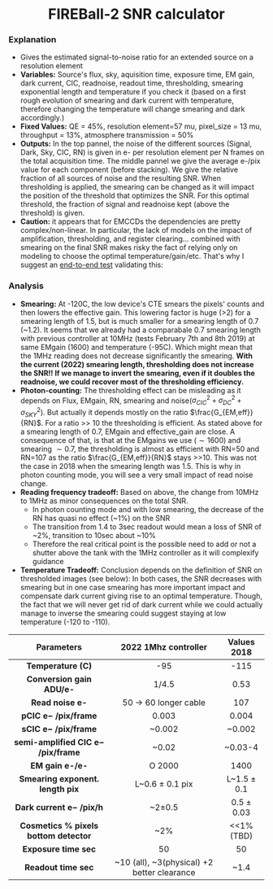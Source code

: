 
# <center>FIREBall-2 SNR calculator </center>

### Explanation
- Gives the estimated signal-to-noise ratio for an extended source on a resolution element
- **Variables:** Source's flux, sky, aquisition time, exposure time, EM gain, dark current, CIC, readnoise, readout time, thresholding, smearing exponential length and temperature if you check it (based on a first rough evolution of smearing and dark current with temperature, therefore changing the temperature will change smearing and dark accordingly.)
- **Fixed Values:** QE = 45%, resolution element=57 mu, pixel_size = 13 mu, throughput = 13%, atmosphere transmission = 50%
- **Outputs:** In the top pannel, the noise of the different sources (Signal, Dark, Sky, CIC, RN) is given in e- per resolution element per N frames on the total acquisition time. The middle pannel we give the average e-/pix value for each component (before stacking). We give the relative fraction of all sources of noise and the resulting SNR. When thresholding is applied, the smearing can be changed as it will impact the position of the threshold that optimizes the SNR. For this optimal threshold, the fraction of signal and readnoise kept (above the threshold) is given.
- **Caution:**  it appears that for EMCCDs the dependencies are pretty complex/non-linear. In particular, the lack of models on the impact of amplification, thresholding, and register clearing... combined with smearing on the final SNR makes risky the fact of relying only on modeling to choose the optimal temperature/gain/etc. That's why I suggest an [end-to-end test](https://docs.google.com/document/d/1SpiEK8MBmYduKUFvWmnTOfkfsX4VWs6JMF5-YJKDELo/edit?usp=sharing) validating this: 


### Analysis
- **Smearing:** At -120C, the low device's CTE smears the pixels' counts and then lowers the effective gain. This lowering factor is huge (>2) for a smearing length of 1.5, but is much smaller for a smearing length of 0.7 (~1.2). 
It seems that we already had a comparabale 0.7 smearing length with previous controller at 10MHz (tests February 7th and 8th 2019) at same EMgain (1600) and temperature (-95C). Which might mean that the 1MHz reading does not decrease significantly the smearing. **With the current (2022) smearing length, thresholding does not increase the SNR!! If we manage to invert the smearing, even if it doubles the readnoise, we could recover most of the thresholding efficiency.**
- **Photon-counting:** The thresholding effect can be misleading as it depends on Flux, EMgain, RN, smearing and noise($\sigma_{CIC}^2 + \sigma_{DC}^2+ \sigma_{SKY}^2$). But actually it depends mostly on the ratio $\frac{G_{EM,eff}}{RN}$. For a ratio >> 10 the thresholding is efficient. As stated above for a smearing length of 0.7, EMgain and effective_gain are close. A consequence of that, is that at the EMgains we use ($\sim1600$) and smearing $\sim 0.7$, the thresholding is almost as efficient with RN=50 and RN=107 as the ratio $\frac{G_{EM,eff}}{RN}$ stays >>10. This was not the case in 2018 when the smearing length was 1.5. This is why in photon counting mode, you will see a very small impact of read noise change.
- **Reading frequency tradeoff:** Based on above, the change from 10MHz to 1MHz as minor consequences on the total SNR.
    - In photon counting mode and with low smearing, the decrease of the RN has quasi no effect (~1%) on the SNR
    - The transition from 1.4 to 3sec readout would mean a loss of SNR of ~2%, transition to 10sec about ~10% 
    - Therefore the real critical point is the possible need to add or not a shutter above the tank with the 1MHz controller as it will complexify guidance
- **Temperature Tradeoff:** Conclusion depends on the definition of SNR on thresholded images (see below): In both cases, the SNR decreases with smearing but in one case smearing has more important impact and compensate  dark current giving rise to an optimal temperature. Though, the fact that we will never get rid of dark current while we could actually manage to inverse the smearing could suggest staying at low temperature (-120 to -110).

 
  
  
|             **Parameters**             |          **2022 1Mhz controller**           | **Values 2018** |
| :------------------------------------: | :-----------------------------------------: | :-------------: |
|          **Temperature (C)**           |                     -95                     |      -115       |
|       **Conversion gain ADU/e-**       |                    1/4.5                    |      0.53       |
|           **Read noise e-**            |            50 -> 60 longer cable            |       107       |
|         **pCIC e− /pix/frame**         |                    0.003                    |      0.004      |
|         **sCIC e− /pix/frame**         |                   ~0.002                    |     ~0.002      |
|  **semi-amplified CIC e− /pix/frame**  |                    ~0.02                    |     ~0.03-4     |
|           **EM gain  e-/e-**           |          O                    2000          |      1400       |
|   **Smearing exponent. length pix**    |              L~0.6 ± 0.1  pix               |   L~1.5 ± 0.1   |
|       **Dark current e− /pix/h**       |                   ~2±0.5                    |   0.5 ± 0.03    |
| **Cosmetics % pixels bottom detector** |                     ~2%                     |   <<1% (TBD)    |
|         **Exposure time sec**          |                     50                      |       50        |
|          **Readout time sec**          | ~10 (all), ~3(physical) +2 better clearance |      ~1.4       |


<!-- 
### Need to add
- Predictions for point source, sources on several resolution element, stack of galaxies
 -->

<!-- Based on the 2019 and 2022 images the consequences of a 20 degrees increase is important. With the first approximations, the increase of the dark current combined with the decrease of the smearing length might lead to a 5% SNR increase in counting mode (+sharper PSF). Though, for now, the major consequence of the temperature increase seems to be the high fraction of cosmetics on the lower part of the image. A significant fraction could be corrected for with appropriated software but the fraction can become extremely high and prevent good correction (needs further implementation). This is not taken into account in this model. Decreasing the tempetrature to -100C (TBD) might be a good trade off (in 2019 we had 0.8 smearing at -95C and EMgain=1600). For very bright objects the shot noise becomes dominant and then the impact of dark current is smaller so the SNR peaks at higher temps (80).
 -->